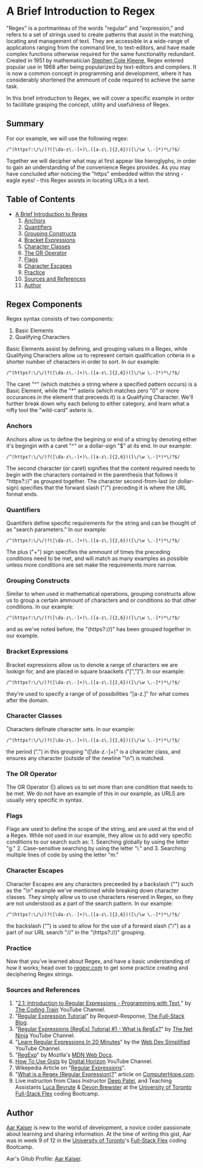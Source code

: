 # A Brief Introduction to Regex

"Regex" is a portmanteau of the words "regular" and "expression," and refers to a set of strings used to create patterns that assist in the matching, locating and management of text. They are accessible in a wide-range of applicatons ranging from the command line, to text-editors, and have made complex functions otherwise required for the same functionality redundant. Created in 1951 by mathematician [Stephen Cole Kleene](https://www.britannica.com/biography/Stephen-Cole-Kleene), Regex entered popular use in 1968 after being popularized by text-editors and compilers. It is now a common concept in programming and development, where it has considerably shortened the ammount of code required to achieve the same task.

In this brief introduction to Regex, we will cover a specific example in order to facilitate grasping the concept, utility and usefulness of Regex.

## Summary

For our example, we will use the following regex:

    /^(https?:\/\/)?([\da-z\.-]+)\.([a-z\.]{2,6})([\/\w \.-]*)*\/?$/

Together we will decipher what may at first appear like hieroglyphs, in order to gain an understanding of the convenience Regex provides. As you may have concluded after noticing the "https" embedded within the string - eagle eyes! - this Regex assists in locating URLs in a text.

## Table of Contents

- [A Brief Introduction to Regex](#a-brief-introduction-to-regex)
    1. [Anchors](#anchors)
    2. [Quantifiers](#quantifiers)
    3. [Grouping Constructs](#grouping-constructs)
    4. [Bracket Expressions](#bracket-expressions)
    5. [Character Classes](#character-classes)
    6. [The OR Operator](#the-or-operator)
    7. [Flags](#flags)
    8. [Character Escapes](#character-escapes)
    9. [Practice](#practice)
    10. [Sources and References](#sources-and-references)
    11. [Author](#author)

## Regex Components

Regex syntax consists of two components:

1. Basic Elements
2. Qualifying Characters

Basic Elements assist by defining, and grouping values in a Regex, while Qualifying Characters allow us to represent certain qualification criteria in a shorter number of characters in order to sort. In our example:

    /^(https?:\/\/)?([\da-z\.-]+)\.([a-z\.]{2,6})([\/\w \.-]*)*\/?$/
    
The caret "^" (which matches a string where a specified pattern occurs) is a Basic Element, while the "*" asterix (which matches zero "0" or more occurances in the element that preceeds it) is a Qualifying Character. We'll further break down why each belong to either category, and learn what a nifty tool the "wild-card" asterix is. 

### Anchors

Anchors allow us to define the begining or end of a string by denoting either it's begingin with a caret "^" or a dollar-sign 
"$" at its end. In our example:

    /^(https?:\/\/)?([\da-z\.-]+)\.([a-z\.]{2,6})([\/\w \.-]*)*\/?$/
    
The second character (or caret) signifies that the content required needs to begin with the characters contained in the parenthesis that follows it "https?:\/\/" as grouped together. The character second-from-last (or dollar-sign) specifies that the forward slash ("/") preceding it is where the URL format ends.

### Quantifiers

Quantifers define specific requirements for the string and can be thought of as "search parameters." In our example:

    /^(https?:\/\/)?([\da-z\.-]+)\.([a-z\.]{2,6})([\/\w \.-]*)*\/?$/
    
The plus ("+") sign specifies the ammount of times the preceding conditions need to be met, and will match as many examples as possible unless more conditions are set make the requirements more narrow.

### Grouping Constructs

Similar to when used in mathematical operations, grouping constructs allow us to group a certain ammount of characters and or conditions so that other conditions. In our example:

    /^(https?:\/\/)?([\da-z\.-]+)\.([a-z\.]{2,6})([\/\w \.-]*)*\/?$/
    
and as we've noted before, the "(https?:\/\/)" has been grouped together in our example.

### Bracket Expressions

Bracket expressions allow us to denote a range of characters we are lookign for, and are placed in square braackets ("[","]"). In our example:

    /^(https?:\/\/)?([\da-z\.-]+)\.([a-z\.]{2,6})([\/\w \.-]*)*\/?$/
    
 they're used to specify a range of of possibilities "[a-z\.]" for what comes after the domain.

### Character Classes

Characters definate character sets. In our example:

    /^(https?:\/\/)?([\da-z\.-]+)\.([a-z\.]{2,6})([\/\w \.-]*)*\/?$/
    
the period (".") in this grouping "([\da-z\.-]+)" is a character class, and ensures any character (outside of the newline "\n") is matched.

### The OR Operator

The OR Operator (|) allows us to set more than one condition that needs to be met. We do not have an example of this in our example, as URLS are usually very specific in syntax.

### Flags

Flags are used to define the scope of the string, and are used at the end of a Regex. While not used in our example, they allow us to add very specific conditions to our search such as:
    1. Searching globally by using the letter "g."
    2. Case-sensitive searching by using the letter "i." and
    3. Searching multiple lines of code by using the letter "m."

### Character Escapes

Character Escapes are any characters preceeded by a backslash ("\") such as the "\n" example we've mentioned while breaking down character classes. They simply allow us to use characters reserved in Regex, so they are not understood as a part of the search pattern. In our example:

    /^(https?:\/\/)?([\da-z\.-]+)\.([a-z\.]{2,6})([\/\w \.-]*)*\/?$/
    
the backslash ("\") is used to allow for the use of a forward slash ("/") as a part of our URL search "\/\/" in the "(https?:\/\/)" grouping. 

### Practice

Now that you've learned about Regex, and have a basic understanding of how it works; head over to [regexr.com](https://regexr.com/) to get some practice creating and deciphering Regex strings.

### Sources and References
1.  "[2.1: Introduction to Regular Expressions - Programming with Text ](https://www.youtube.com/watch?v=7DG3kCDx53c)" by [The Coding Train](https://www.youtube.com/channel/UCvjgXvBlbQiydffZU7m1_aw) YouTube Channel.
2.  "[Regular Expression Tutorial](https://coding-boot-camp.github.io/full-stack/computer-science/regex-tutorial)" by Request-Response, [The Full-Stack Blog](https://coding-boot-camp.github.io/full-stack/).
3.  "[Regular Expressions (RegEx) Tutorial #1 - What is RegEx?](https://www.youtube.com/watch?v=r6I-Ahc0HB4)" by [The Net Ninja](https://www.youtube.com/channel/UCW5YeuERMmlnqo4oq8vwUpg) YouTube Channel.
4.  "[Learn Regular Expressions In 20 Minutes](https://www.youtube.com/watch?v=rhzKDrUiJVk)" by the [Web Dev Simplified](https://www.youtube.com/channel/UCFbNIlppjAuEX4znoulh0Cw) YouTube Channel.
5.  "[RegExp](https://developer.mozilla.org/en-US/docs/Web/JavaScript/Reference/Global_Objects/RegExp)" by Mozilla's [MDN Web Docs](https://developer.mozilla.org/en-US/).
6.  [How To Use Gists](https://www.youtube.com/watch?v=wc2NlcWjQHw) by [Digital Horizon](https://www.youtube.com/channel/UCTaWTebJrEc4S80GgBnivpw) YouTube Channel.
7.  Wikepedia Article on "[Regular Expressions](https://en.wikipedia.org/wiki/Regular_expression)".
8.  "[What is a Regex (Regular Expression)?](https://www.computerhope.com/jargon/r/regex.htm)" article on [ComputerHope.com](https://www.computerhope.com/). 
9.  Live instructon from Class Instructor [Deep Patel](https://github.com/dpat0074), and Teaching Assistants [Luca Beyrute](https://github.com/LHBO19) & [Devon Brewster](https://github.com/D-Brewst) at the [University of Toronto](https://www.utoronto.ca/) [Full-Stack Flex](https://bootcamp.learn.utoronto.ca/) coding Bootcamp.

## Author

[Aar Kaiser](https://github.com/AarKaiser) is new to the world of development, a novice coder passionate about learning and sharing information. At the time of writing this gist, Aar was in week 9 of 12 in the [University of Toronto](https://www.utoronto.ca/)'s [Full-Stack Flex](https://bootcamp.learn.utoronto.ca/) coding Bootcamp.

Aar's Gitub Profile: [Aar Kaiser](https://github.com/AarKaiser).
